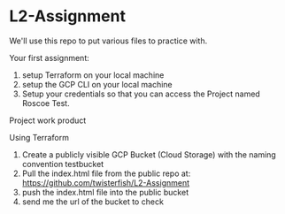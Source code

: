 # L2-Assignment
We'll use this repo to put various files to practice with.


Your first assignment:

1. setup Terraform on your local machine
2. setup the GCP CLI on your local machine
3. Setup your credentials so that you can access the Project named Roscoe Test.

Project work product

Using Terraform
1. Create a publicly visible GCP Bucket (Cloud Storage) with the naming convention <username> testbucket
2. Pull the index.html file from the public repo at: https://github.com/twisterfish/L2-Assignment
3. push the index.html file into the public bucket
4. send me the url of the bucket to check